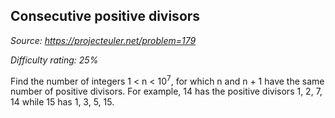 Consecutive positive divisors
-----------------------------

*Source: https://projecteuler.net/problem=179*


*Difficulty rating: 25%*

Find the number of integers 1 \< n \< 10<sup>7</sup>, for which n and n + 1 have
the same number of positive divisors. For example, 14 has the positive
divisors 1, 2, 7, 14 while 15 has 1, 3, 5, 15.
